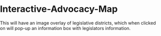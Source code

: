 # Interactive-Advocacy-Map
This will have an image overlay of legislative districts, which when clicked on will pop-up an information box with legislators information.


<!DOCTYPE html>
<html>
  <head>
    <meta name="viewport" content="initial-scale=1.0, user-scalable=no">
    <meta charset="utf-8">
    <title>Ground Overlays</title>
    <style>
      html, body {
        height: 100%;
        margin: 0;
        padding: 0;
      }
      #map {
        height: 100%;
      }
    </style>
  </head>
  <body>
    <div id="map"></div>
    <script>
// This example uses a GroundOverlay to place an image on the map
// showing an antique map of Newark, NJ.

var LegislaticeOverlay;

function initMap() {
  var map = new google.maps.Map(document.getElementById('map'), {
    zoom: 13,
    center: {lat: 47.417, lng: -120.36}
  });

  var imageBounds = {
    north: 49.002231,
    south: 45.572168,
    east: -117.036497,
    west: -124.726926
  };

  LegislativeOverlay = new google.maps.GroundOverlay(
      'http://www.nwcua.org/assets_site/img/New-WA-Overlay.png',
      imageBounds);
  LegislativeOverlay.setMap(map);
}

    </script>
    <script src="https://maps.googleapis.com/maps/api/js?key=AIzaSyBypKa9BdTjp-gVx4ZNnFGkH4lEm69MEBQ &callback=initMap&signed_in=true" async defer>
    </script>
  </body>
</html>
